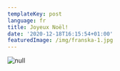 ```yaml
---
templateKey: post
language: fr
title: Joyeux Noël!
date: '2020-12-18T16:15:54+01:00'
featuredImage: /img/franska-1.jpg
---
```

![null](/img/franska-1.jpg)
